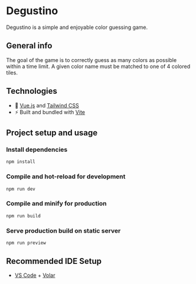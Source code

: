 # Degustino

Degustino is a simple and enjoyable color guessing game.

## General info

The goal of the game is to correctly guess as many colors as possible within a time limit. A given color name must be matched to one of 4 colored tiles.

## Technologies

- 🧱 [Vue.js](https://vuejs.org/guide/introduction.html) and [Tailwind CSS](https://tailwindcss.com/)
- ⚡️ Built and bundled with [Vite](https://vitejs.dev/)

## Project setup and usage

### Install dependencies

```
npm install
```

### Compile and hot-reload for development

```
npm run dev
```

### Compile and minify for production

```
npm run build
```

### Serve production build on static server

```
npm run preview
```

## Recommended IDE Setup

- [VS Code](https://code.visualstudio.com/) + [Volar](https://marketplace.visualstudio.com/items?itemName=johnsoncodehk.volar)
